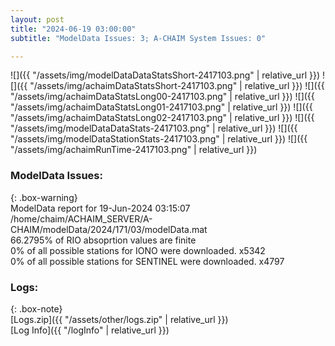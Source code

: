 ```yaml
---
layout: post
title: "2024-06-19 03:00:00"
subtitle: "ModelData Issues: 3; A-CHAIM System Issues: 0"

---
```


![]({{ "/assets/img/modelDataDataStatsShort-2417103.png" | relative_url }})
![]({{ "/assets/img/achaimDataStatsShort-2417103.png" | relative_url }})
![]({{ "/assets/img/achaimDataStatsLong00-2417103.png" | relative_url }})
![]({{ "/assets/img/achaimDataStatsLong01-2417103.png" | relative_url }})
![]({{ "/assets/img/achaimDataStatsLong02-2417103.png" | relative_url }})
![]({{ "/assets/img/modelDataDataStats-2417103.png" | relative_url }})
![]({{ "/assets/img/modelDataStationStats-2417103.png" | relative_url }})
![]({{ "/assets/img/achaimRunTime-2417103.png" | relative_url }})


### ModelData Issues:  
  
{: .box-warning}  
 ModelData report for 19-Jun-2024 03:15:07   
 /home/chaim/ACHAIM_SERVER/A-CHAIM/modelData/2024/171/03/modelData.mat   
 66.2795% of RIO absoprtion values are finite   
 0% of all possible stations for IONO were downloaded. x5342   
 0% of all possible stations for SENTINEL were downloaded. x4797   
  


### Logs:  
  
{: .box-note}  
[Logs.zip]({{ "/assets/other/logs.zip" | relative_url }})  
[Log Info]({{ "/logInfo" | relative_url }})  
